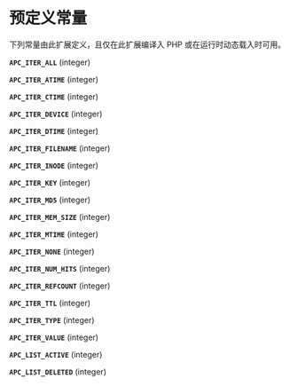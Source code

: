 预定义常量
==========

下列常量由此扩展定义，且仅在此扩展编译入 PHP 或在运行时动态载入时可用。

**`APC_ITER_ALL`** (<span class="type">integer</span>)  
<span class="simpara"> </span>

**`APC_ITER_ATIME`** (<span class="type">integer</span>)  
<span class="simpara"> </span>

**`APC_ITER_CTIME`** (<span class="type">integer</span>)  
<span class="simpara"> </span>

**`APC_ITER_DEVICE`** (<span class="type">integer</span>)  
<span class="simpara"> </span>

**`APC_ITER_DTIME`** (<span class="type">integer</span>)  
<span class="simpara"> </span>

**`APC_ITER_FILENAME`** (<span class="type">integer</span>)  
<span class="simpara"> </span>

**`APC_ITER_INODE`** (<span class="type">integer</span>)  
<span class="simpara"> </span>

**`APC_ITER_KEY`** (<span class="type">integer</span>)  
<span class="simpara"> </span>

**`APC_ITER_MD5`** (<span class="type">integer</span>)  
<span class="simpara"> </span>

**`APC_ITER_MEM_SIZE`** (<span class="type">integer</span>)  
<span class="simpara"> </span>

**`APC_ITER_MTIME`** (<span class="type">integer</span>)  
<span class="simpara"> </span>

**`APC_ITER_NONE`** (<span class="type">integer</span>)  
<span class="simpara"> </span>

**`APC_ITER_NUM_HITS`** (<span class="type">integer</span>)  
<span class="simpara"> </span>

**`APC_ITER_REFCOUNT`** (<span class="type">integer</span>)  
<span class="simpara"> </span>

**`APC_ITER_TTL`** (<span class="type">integer</span>)  
<span class="simpara"> </span>

**`APC_ITER_TYPE`** (<span class="type">integer</span>)  
<span class="simpara"> </span>

**`APC_ITER_VALUE`** (<span class="type">integer</span>)  
<span class="simpara"> </span>

**`APC_LIST_ACTIVE`** (<span class="type">integer</span>)  
<span class="simpara"> </span>

**`APC_LIST_DELETED`** (<span class="type">integer</span>)  
<span class="simpara"> </span>
